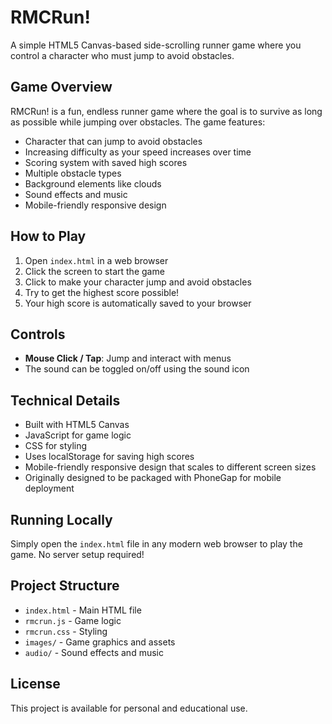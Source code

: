 # RMCRun!

A simple HTML5 Canvas-based side-scrolling runner game where you control a character who must jump to avoid obstacles.

## Game Overview

RMCRun! is a fun, endless runner game where the goal is to survive as long as possible while jumping over obstacles. The game features:

- Character that can jump to avoid obstacles
- Increasing difficulty as your speed increases over time
- Scoring system with saved high scores
- Multiple obstacle types
- Background elements like clouds
- Sound effects and music
- Mobile-friendly responsive design

## How to Play

1. Open `index.html` in a web browser
2. Click the screen to start the game
3. Click to make your character jump and avoid obstacles
4. Try to get the highest score possible!
5. Your high score is automatically saved to your browser

## Controls

- **Mouse Click / Tap**: Jump and interact with menus
- The sound can be toggled on/off using the sound icon

## Technical Details

- Built with HTML5 Canvas
- JavaScript for game logic
- CSS for styling
- Uses localStorage for saving high scores
- Mobile-friendly responsive design that scales to different screen sizes
- Originally designed to be packaged with PhoneGap for mobile deployment

## Running Locally

Simply open the `index.html` file in any modern web browser to play the game. No server setup required!

## Project Structure

- `index.html` - Main HTML file
- `rmcrun.js` - Game logic
- `rmcrun.css` - Styling
- `images/` - Game graphics and assets
- `audio/` - Sound effects and music

## License

This project is available for personal and educational use.
